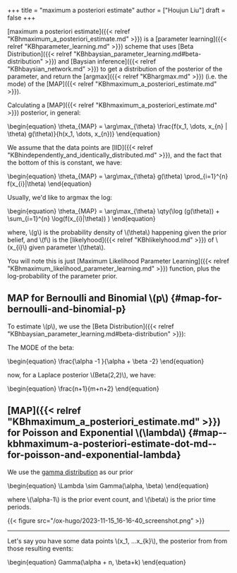 +++
title = "maximum a posteriori estimate"
author = ["Houjun Liu"]
draft = false
+++

[maximum a posteriori estimate]({{< relref "KBhmaximum_a_posteriori_estimate.md" >}}) is a [parameter learning]({{< relref "KBhparameter_learning.md" >}}) scheme that uses [Beta Distribution]({{< relref "KBhbaysian_parameter_learning.md#beta-distribution" >}}) and [Baysian inference]({{< relref "KBhbaysian_network.md" >}}) to get a distribution of the posterior of the parameter, and return the [argmax]({{< relref "KBhargmax.md" >}}) (i.e. the mode) of the [MAP]({{< relref "KBhmaximum_a_posteriori_estimate.md" >}}).

Calculating a [MAP]({{< relref "KBhmaximum_a_posteriori_estimate.md" >}}) posterior, in general:

\begin{equation}
\theta\_{MAP} = \arg\max\_{\theta} \frac{f(x\_1, \dots, x\_{n} | \theta) g(\theta)}{h(x\_1, \dots, x\_{n})}
\end{equation}

We assume that the data points are [IID]({{< relref "KBhindependently_and_identically_distributed.md" >}}), and the fact that the bottom of this is constant, we have:

\begin{equation}
\theta\_{MAP} = \arg\max\_{\theta} g(\theta) \prod\_{i=1}^{n} f(x\_{i}|\theta)
\end{equation}

Usually, we'd like to argmax the log:

\begin{equation}
\theta\_{MAP} = \arg\max\_{\theta} \qty(\log (g(\theta)) + \sum\_{i=1}^{n} \log(f(x\_{i}|\theta))  )
\end{equation}

where, \\(g\\) is the probability density of \\(\theta\\) happening given the prior belief, and \\(f\\) is the [likelyhood]({{< relref "KBhlikelyhood.md" >}}) of \\(x\_{i}\\) given parameter \\(\theta\\).

You will note this is just [Maximum Likelihood Parameter Learning]({{< relref "KBhmaximum_likelihood_parameter_learning.md" >}}) function, plus the log-probability of the parameter prior.


## MAP for Bernoulli and Binomial \\(p\\) {#map-for-bernoulli-and-binomial-p}

To estimate \\(p\\), we use the [Beta Distribution]({{< relref "KBhbaysian_parameter_learning.md#beta-distribution" >}}):

The MODE of the beta:

\begin{equation}
\frac{\alpha -1 }{\alpha + \beta -2}
\end{equation}

now, for a Laplace posterior \\(Beta(2,2)\\), we have:

\begin{equation}
\frac{n+1}{m+n+2}
\end{equation}


## [MAP]({{< relref "KBhmaximum_a_posteriori_estimate.md" >}}) for Poisson and Exponential \\(\lambda\\) {#map--kbhmaximum-a-posteriori-estimate-dot-md--for-poisson-and-exponential-lambda}

We use the [gamma distribution](#map--kbhmaximum-a-posteriori-estimate-dot-md--for-poisson-and-exponential-lambda) as our prior

\begin{equation}
\Lambda \sim Gamma(\alpha, \beta)
\end{equation}

where \\(\alpha-1\\) is the prior event count, and \\(\beta\\) is the prior time periods.

{{< figure src="/ox-hugo/2023-11-15_16-16-40_screenshot.png" >}}

---

Let's say you have some data points \\(x\_1, ...x\_{k}\\), the posterior from from those resulting events:

\begin{equation}
Gamma(\alpha + n, \beta+k)
\end{equation}
